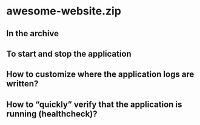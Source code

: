 # awesome-website.zip

## In the archive

## To start and stop the application

## How to customize where the application logs are written?

## How to “quickly” verify that the application is running (healthcheck)?